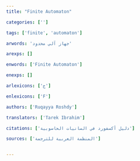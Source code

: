```yaml
---
title: "Finite Automaton"

categories: ['']

tags: ['finite', 'automaton']

arwords: 'جهاز آلي محدود'

arexps: []

enwords: ['Finite Automaton']

enexps: []

arlexicons: ['ج']

enlexicons: ['F']

authors: ['Ruqayya Roshdy']

translators: ['Tarek Ibrahim']

citations: ['دليل أكسفورد في السانيات الحاسوبية']

sources: ['المنظمة العربية للترجمة']


---
```

